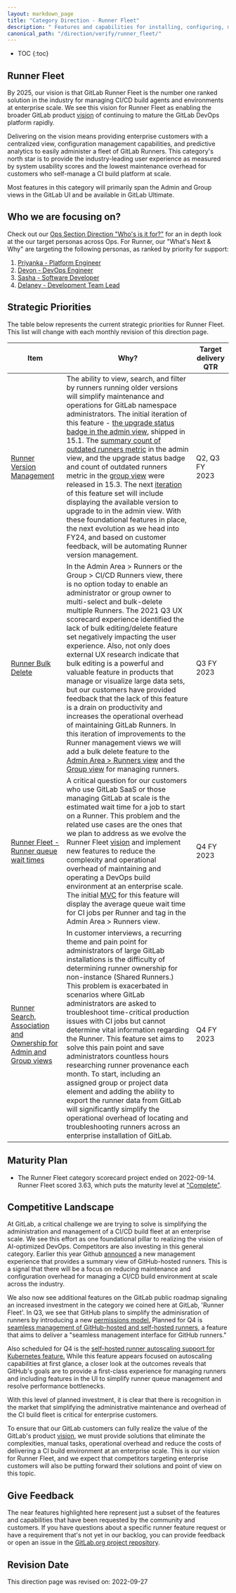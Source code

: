 ```yaml
---
layout: markdown_page
title: "Category Direction - Runner Fleet"
description: " Features and capabilities for installing, configuring, managing and monitoring a fleet of GitLab Runners."
canonical_path: "/direction/verify/runner_fleet/"
---
```


- TOC
  {:toc}

## Runner Fleet

By 2025, our vision is that GitLab Runner Fleet is the number one ranked solution in the industry for managing CI/CD build agents and environments at enterprise scale. We see this vision for Runner Fleet as enabling the broader GitLab product [vision](https://about.gitlab.com/direction/#vision) of continuing to mature the GitLab DevOps platform rapidly.

Delivering on the vision means providing enterprise customers with a centralized view, configuration management capabilities, and predictive analytics to easily administer a fleet of GitLab Runners. This category's north star is to provide the industry-leading user experience as measured by system usability scores and the lowest maintenance overhead for customers who self-manage a CI build platform at scale.

Most features in this category will primarily span the Admin and Group views in the GitLab UI and be available in GitLab Ultimate.

## Who we are focusing on?

Check out our [Ops Section Direction "Who's is it for?"](/direction/ops/#who-is-it-for) for an in depth look at the our target personas across Ops. For Runner, our "What's Next & Why" are targeting the following personas, as ranked by priority for support:

1. [Priyanka - Platform Engineer](/handbook/product/personas/#priyanka-platform-engineer)
2. [Devon - DevOps Engineer](/handbook/product/personas/#devon-devops-engineer)
3. [Sasha - Software Developer](/handbook/product/personas/#sasha-software-developer)
4. [Delaney - Development Team Lead](/handbook/product/personas/#delaney-development-team-lead)

## Strategic Priorities

The table below represents the current strategic priorities for Runner Fleet. This list will change with each monthly revision of this direction page.

|Item|Why?| Target delivery QTR |
|----------|----------------|---------------------|
|[Runner Version Management](https://gitlab.com/groups/gitlab-org/-/epics/8145)|The ability to view, search, and filter by runners running older versions will simplify maintenance and operations for GitLab namespace administrators. The initial iteration of this feature - [the upgrade status badge in the admin view](https://gitlab.com/gitlab-org/gitlab/-/issues/22224), shipped in 15.1. The [summary count of outdated runners metric](https://gitlab.com/gitlab-org/gitlab/-/issues/365078) in the admin view, and the upgrade status badge and count of outdated runners metric in the [group view](https://gitlab.com/gitlab-org/gitlab/-/issues/363614) were released in 15.3. The next [iteration](https://gitlab.com/gitlab-org/gitlab/-/issues/367403) of this feature set will include displaying the available version to upgrade to in the admin view. With these foundational features in place, the next evolution as we head into FY24, and based on customer feedback, will be automating Runner version management.|Q2, Q3 FY 2023|
|[Runner Bulk Delete](https://gitlab.com/groups/gitlab-org/-/epics/8144)|In the Admin Area > Runners or the Group > CI/CD Runners view, there is no option today to enable an administrator or group owner to multi-select and bulk-delete multiple Runners. The 2021 Q3 UX scorecard experience identified the lack of bulk editing/delete feature set negatively impacting the user experience. Also, not only does external UX research indicate that bulk editing is a powerful and valuable feature in products that manage or visualize large data sets, but our customers have provided feedback that the lack of this feature is a drain on productivity and increases the operational overhead of maintaining GitLab Runners. In this iteration of improvements to the Runner management views we will add a bulk delete feature to the [Admin Area > Runners view](https://gitlab.com/gitlab-org/gitlab/-/issues/339525) and the [Group view](https://gitlab.com/gitlab-org/gitlab/-/issues/361721) for managing runners.| Q3 FY 2023              |
|[Runner Fleet - Runner queue wait times](https://gitlab.com/groups/gitlab-org/-/epics/5667)| A critical question for our customers who use GitLab SaaS or those managing GitLab at scale is the estimated wait time for a job to start on a Runner. This problem and the related use cases are the ones that we plan to address as we evolve the Runner Fleet [vision](https://gitlab.com/gitlab-org/gitlab/-/issues/345594/) and implement new features to reduce the complexity and operational overhead of maintaining and operating a DevOps build environment at an enterprise scale. The initial [MVC](https://gitlab.com/gitlab-org/gitlab/-/issues/335102) for this feature will display the average queue wait time for CI jobs per Runner and tag in the Admin Area > Runners view.|Q4 FY 2023|  
|[Runner Search, Association and Ownership for Admin and Group views](https://gitlab.com/groups/gitlab-org/-/epics/7181)|In customer interviews, a recurring theme and pain point for administrators of large GitLab installations is the difficulty of determining runner ownership for non-instance (Shared Runners.) This problem is exacerbated in scenarios where GitLab administrators are asked to troubleshoot time-critical production issues with CI jobs but cannot determine vital information regarding the Runner. This feature set aims to solve this pain point and save administrators countless hours researching runner provenance each month. To start, including an assigned group or project data element and adding the ability to export the runner data from GitLab will significantly simplify the operational overhead of locating and troubleshooting runners across an enterprise installation of GitLab.| Q4 FY 2023         |

## Maturity Plan

- The  Runner Fleet category scorecard project ended on 2022-09-14. Runner Fleet scored 3.63, which puts the maturity level at ["Complete"](/direction/maturity/).

## Competitive Landscape

At GitLab, a critical challenge we are trying to solve is simplifying the administration and management of a CI/CD build fleet at an enterprise scale. We see this effort as one foundational pillar to realizing the vision of AI-optimized DevOps. Competitors are also investing in this general category. Earlier this year Github [announced](https://github.blog/2022-02-23-new-way-understand-github-hosted-runner-capacity/) a new management experience that provides a summary view of GitHub-hosted runners. This is a signal that there will be a focus on reducing maintenance and configuration overhead for managing a CI/CD build environment at scale across the industry.

We also now see additional features on the GitLab public roadmap signaling an increased investment in the category we coined here at GitLab, 'Runner Fleet'. In Q3, we see that GitHub plans to simplify the adminisration of runners by introducing a new [permissions model.](https://github.com/github/roadmap/issues/503) Planned for Q4 is [seamless management of GitHub-hosted and self-hosted runners](https://github.com/github/roadmap/issues/504), a feature that aims to deliver a "seamless management interface for GitHub runners."

Also scheduled for Q4 is the [self-hosted runner autoscaling support for Kubernetes feature.](https://github.com/github/roadmap/issues/555) While this feature appears focused on autoscaling capabilities at first glance, a closer look at the outcomes reveals that GitHub's goals are to provide a first-class experience for managing runners and including features in the UI to simplify runner queue management and resolve performance bottlenecks.

With this level of planned investment, it is clear that there is recognition in the market that simplifying the administrative maintenance and overhead of the CI build fleet is critical for enterprise customers.

To ensure that our GitLab customers can fully realize the value of the GitLab's product [vision](https://about.gitlab.com/direction/#vision), we must provide solutions that eliminate the complexities, manual tasks, operational overhead and reduce the costs of delivering a CI build environment at an enterprise scale. This is our vision for Runner Fleet, and we expect that competitors targeting enterprise customers will also be putting forward their solutions and point of view on this topic.

## Give Feedback

The near features highlighted here represent just a subset of the features and capabilities that have been requested by the community and customers. If you have questions about a specific runner feature request or have a requirement that's not yet in our backlog, you can provide feedback or open an issue in the [GitLab.org project repository](https://gitlab.com/gitlab-org/gitlab/-/issues).

## Revision Date

This direction page was revised on: 2022-09-27
